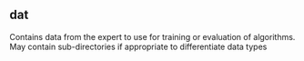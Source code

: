 ## dat

Contains data from the expert to use for training or evaluation of algorithms. May contain sub-directories if appropriate to differentiate data types
